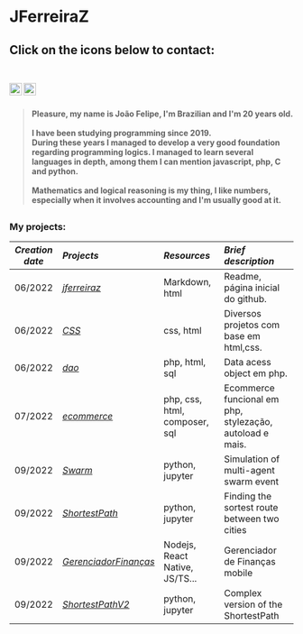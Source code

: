 <h1> JFerreiraZ</h1>

<h2>Click on the icons below to contact: <br><br>

[<img align="left" alt="jferreiraz | LinkedIn" width="22px" src="https://cdn-icons-png.flaticon.com/512/174/174857.png" />][linkedin]
[<img align="left" alt="jferreiraz | Gmail" width="22px" src="https://cdn-icons-png.flaticon.com/512/732/732200.png" />][gmail]

<br></h2><h4>

>Pleasure, my name is João Felipe, I'm Brazilian and I'm 20 years old. <br><br>
>I have been studying programming since 2019. <br>During these years I managed to develop a very good foundation regarding programming logics. I managed to learn several languages in depth, among them I can mention javascript, php, C and python. <br><br>
>Mathematics and logical reasoning is my thing, I like numbers, especially when it involves accounting and I'm usually good at it.

</h4>

##
<div>
<h3>My projects: </h3>


*Creation date*|                             *Projects*                                           | *Resources*                  | *Brief description* 
:--------:     | :--------                                                                        | :------                      |:-----
06/2022        |<a href="https://github.com/jferreiraz/jferreiraz">_jferreiraz_                   |Markdown, html                |Readme, página inicial do github.
06/2022        |<a href="https://github.com/jferreiraz/CSS">_CSS_                                 |css, html                     |Diversos projetos com base em html,css.
06/2022        |<a href="https://github.com/jferreiraz/dao">_dao_                                 |php, html, sql                |Data acess object em php.
07/2022        |<a href="https://github.com/jferreiraz/ecommerce">_ecommerce_                     |php, css, html, composer, sql |Ecommerce funcional em php, stylezação, autoload e mais.
09/2022        |<a href="https://github.com/jferreiraz/Swarm">_Swarm_                             |python, jupyter               |Simulation of multi-agent swarm event
09/2022        |<a href="https://github.com/jferreiraz/ShortestPath">_ShortestPath_               |python, jupyter               |Finding the sortest route between two cities
09/2022        |<a href="https://github.com/jferreiraz/GerenciadorFinancas">_GerenciadorFinanças_ |Nodejs, React Native, JS/TS...|Gerenciador de Finanças mobile
09/2022        |<a href="https://github.com/jferreiraz/ShortestPathV2">_ShortestPathV2_           |python, jupyter               |Complex version of the ShortestPath
</div>

[linkedin]: https://www.linkedin.com/in/jferreiraz/
[gmail]: mailto:joaofelipecoutof@gmail.com
